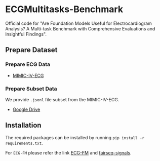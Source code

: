 # ECGMultitasks-Benchmark
Official code for "Are Foundation Models Useful for Electrocardiogram Analysis? A Multi-task Benchmark with Comprehensive Evaluations and Insightful Findings".

## Prepare Dataset
### Prepare ECG Data
* [MIMIC-IV-ECG](https://physionet.org/content/mimic-iv-ecg/1.0/)
### Prepare Subset Data
We provide `.jsonl` file subset from the MIMIC-IV-ECG.
* [Google Drive](https://drive.google.com/drive/folders/1IkHkwa0HUbxmieBHMPd-VRdYQJbKLm3P?usp=share_link)

## Installation
The required packages can be installed by running `pip install -r requirements.txt`.

For `ECG-FM` please refer the link [ECG-FM](https://github.com/bowang-lab/ECG-FM) and [fairseq-signals](https://github.com/Jwoo5/fairseq-signals).
